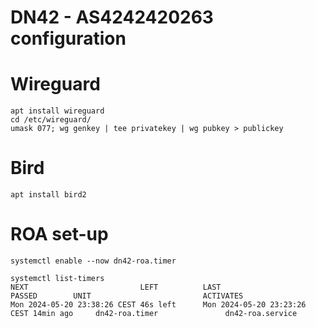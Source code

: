 DN42 - AS4242420263 configuration
=================================

# Wireguard

```
apt install wireguard
cd /etc/wireguard/
umask 077; wg genkey | tee privatekey | wg pubkey > publickey
```

# Bird

```
apt install bird2
```

# ROA set-up

```
systemctl enable --now dn42-roa.timer

systemctl list-timers
NEXT                         LEFT          LAST                         PASSED        UNIT                         ACTIVATES
Mon 2024-05-20 23:38:26 CEST 46s left      Mon 2024-05-20 23:23:26 CEST 14min ago     dn42-roa.timer               dn42-roa.service
```
